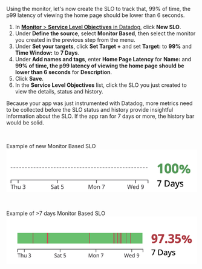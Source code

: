 Using the monitor, let's now create the SLO to track that, 99% of time, the p99 latency of viewing the home page should be lower than 6 seconds.

1. In <a href="https://app.datadoghq.com/slo" target="_datadog">**Monitor** > **Service Level Objectives** in Datadog</a>, click **New SLO**. 
2. Under **Define the source**, select **Monitor Based**, then select the monitor you created in the previous step from the menu.
3. Under **Set your targets**, click **Set Target +** and set **Target:** to **99%** and **Time Window:** to **7 Days**.
4. Under **Add names and tags**, enter **Home Page Latency** for **Name:** and **99% of time, the p99 latency of viewing the home page should be lower than 6 seconds** for **Description**.
5. Click **Save**.
6. In the **Service Level Objectives** list, click the SLO you just created to view the details, status and history.

Because your app was just instrumented with Datadog, more metrics need to be collected before the SLO status and history provide insightful information about the SLO. If the app ran for 7 days or more, the history bar would be solid.

&nbsp;

Example of new Monitor Based SLO
![new SLO](createslo/assets/monitor-slo-new.png)

&nbsp;


Example of >7 days Monitor Based SLO
![old SLO](createslo/assets/monitor-slo-7-days.png)
